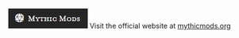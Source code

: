 ![logo](https://github.com/mythic-mods/.github/blob/main/profile/mythic-mods.png)
Visit the official website at [mythicmods.org]


[mythicmods.org]: https://mythicmods.org/index.html
